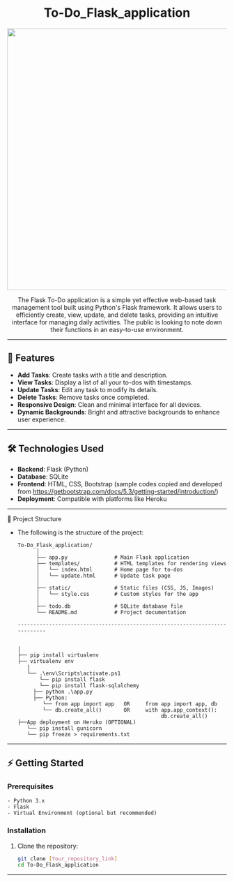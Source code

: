 <h1 align="center"> To-Do_Flask_application </h1>
<p align="center"> <img src="https://media0.giphy.com/media/v1.Y2lkPTc5MGI3NjExMXB4b2l0M3dmeGJ4a25kcjQ3dDJzNDA2azF0N24wd2VieTJpbWNobiZlcD12MV9pbnRlcm5hbF9naWZfYnlfaWQmY3Q9cw/cJBQoc3fZDgDIUoXhv/giphy.gif" width="600"> </p>
<p align="center">The Flask To-Do application is a simple yet effective web-based task management tool built using Python's Flask framework. It allows 
                  users to efficiently create, view, update, and delete tasks, providing an intuitive interface for managing daily activities. The 
                  public is looking to note down their functions in an easy-to-use environment.
</p>


---

## 🚀 Features

- **Add Tasks**: Create tasks with a title and description.
- **View Tasks**: Display a list of all your to-dos with timestamps.
- **Update Tasks**: Edit any task to modify its details.
- **Delete Tasks**: Remove tasks once completed.
- **Responsive Design**: Clean and minimal interface for all devices.
- **Dynamic Backgrounds**: Bright and attractive backgrounds to enhance user experience.

---

## 🛠️ Technologies Used

- **Backend**: Flask (Python)
- **Database**: SQLite
- **Frontend**: HTML, CSS, Bootstrap (sample codes copied and developed from https://getbootstrap.com/docs/5.3/getting-started/introduction/)
- **Deployment**: Compatible with platforms like Heroku

---

📂 Project Structure
- The following is the structure of the project:

      To-Do_Flask_application/
            │
            ├── app.py               # Main Flask application
            ├── templates/           # HTML templates for rendering views
            │   └── index.html       # Home page for to-dos
            │   └── update.html      # Update task page
            │
            ├── static/              # Static files (CSS, JS, Images)
            │   └── style.css        # Custom styles for the app
            │
            ├── todo.db              # SQLite database file
            └── README.md            # Project documentation

      ----------------------------------------------------------------------------


      |
      ├── pip install virtualenv
      ├── virtualenv env
         |
         └── .\env\Scripts\activate.ps1
             └── pip install flask  
             └── pip install flask-sqlalchemy
           ├── python .\app.py
           ├── Python:
              └── from app import app   OR     from app import app, db
              └── db.create_all()       OR     with app.app_context():
                                                    db.create_all()
      ├──App deployment on Heruko (OPTIONAL)
         └── pip install gunicorn 
         └── pip freeze > requirements.txt
     

---

## ⚡ Getting Started

### Prerequisites
    - Python 3.x
    - Flask
    - Virtual Environment (optional but recommended)

### Installation
1. Clone the repository:
   ```bash
   git clone [Your_repository_link]
   cd To-Do_Flask_application

---
